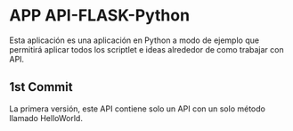 # APP API-FLASK-Python

Esta aplicación es una aplicación en Python a modo de ejemplo que permitirá aplicar todos los scriptlet e ideas alrededor de como trabajar con API.

## 1st Commit
La primera versión, este API contiene solo un API con un solo método llamado HelloWorld.

